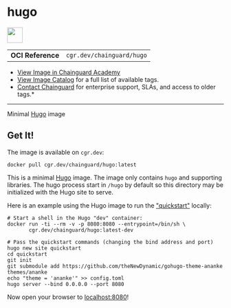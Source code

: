 <!--monopod:start-->
# hugo

<!--url:start-->
<a href="https://github.com/gohugoio/hugo/">
<!--logo:start-->
  <img src="https://storage.googleapis.com/chainguard-academy/logos/hugo/logo.svg" width="36px" height="36px" />
<!--logo:end-->
</a>
<!--url:end-->

| | |
| - | - |
| **OCI Reference** | `cgr.dev/chainguard/hugo` |

* [View Image in Chainguard Academy](https://edu.chainguard.dev/chainguard/chainguard-images/reference/hugo/overview/)
* [View Image Catalog](https://console.enforce.dev/images/catalog) for a full list of available tags.
* [Contact Chainguard](https://www.chainguard.dev/chainguard-images) for enterprise support, SLAs, and access to older tags.*
---
<!--monopod:end-->

<!--overview:start-->
Minimal [Hugo](https://gohugo.io/) image
<!--overview:end-->

<!--getting:start-->
## Get It!
The image is available on `cgr.dev`:

```
docker pull cgr.dev/chainguard/hugo:latest
```
<!--getting:end-->

<!--body:start-->
This is a minimal [Hugo](https://gohugo.io/) image. The image only contains
`hugo` and supporting libraries.  The hugo process start in `/hugo` by default
so this directory may be initialized with the Hugo site to serve.


Here is an example using the Hugo image to run the
["quickstart"](https://gohugo.io/getting-started/quick-start/#commands) locally:

```shell
# Start a shell in the Hugo "dev" container:
docker run -ti --rm -v -p 8080:8080 --entrypoint=/bin/sh \
       cgr.dev/chainguard/hugo:latest-dev

# Pass the quickstart commands (changing the bind address and port)
hugo new site quickstart
cd quickstart
git init
git submodule add https://github.com/theNewDynamic/gohugo-theme-ananke themes/ananke
echo "theme = 'ananke'" >> config.toml
hugo server --bind 0.0.0.0 --port 8080
```

Now open your browser to [localhost:8080](http://localhost:8080)!
<!--body:end-->

